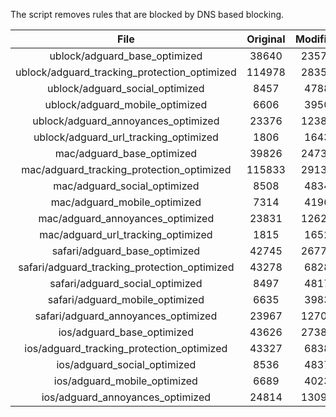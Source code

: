 The script removes rules that are blocked by DNS based blocking.


| File | Original | Modified |
|:----:|:-----:|:-----:|
| ublock/adguard_base_optimized | 38640 | 23575 |
| ublock/adguard_tracking_protection_optimized | 114978 | 28354 |
| ublock/adguard_social_optimized | 8457 | 4788 |
| ublock/adguard_mobile_optimized | 6606 | 3950 |
| ublock/adguard_annoyances_optimized | 23376 | 12389 |
| ublock/adguard_url_tracking_optimized | 1806 | 1643 |
| mac/adguard_base_optimized | 39826 | 24738 |
| mac/adguard_tracking_protection_optimized | 115833 | 29134 |
| mac/adguard_social_optimized | 8508 | 4834 |
| mac/adguard_mobile_optimized | 7314 | 4196 |
| mac/adguard_annoyances_optimized | 23831 | 12621 |
| mac/adguard_url_tracking_optimized | 1815 | 1652 |
| safari/adguard_base_optimized | 42745 | 26771 |
| safari/adguard_tracking_protection_optimized | 43278 | 6828 |
| safari/adguard_social_optimized | 8497 | 4817 |
| safari/adguard_mobile_optimized | 6635 | 3983 |
| safari/adguard_annoyances_optimized | 23967 | 12700 |
| ios/adguard_base_optimized | 43626 | 27387 |
| ios/adguard_tracking_protection_optimized | 43327 | 6838 |
| ios/adguard_social_optimized | 8536 | 4837 |
| ios/adguard_mobile_optimized | 6689 | 4023 |
| ios/adguard_annoyances_optimized | 24814 | 13092 |